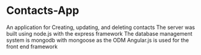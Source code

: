 # Contacts-App
An application for Creating, updating, and deleting contacts 
The server was built using node.js with the express framework
The database management system is mongodb with mongoose as the ODM
Angular.js is used for the front end framework